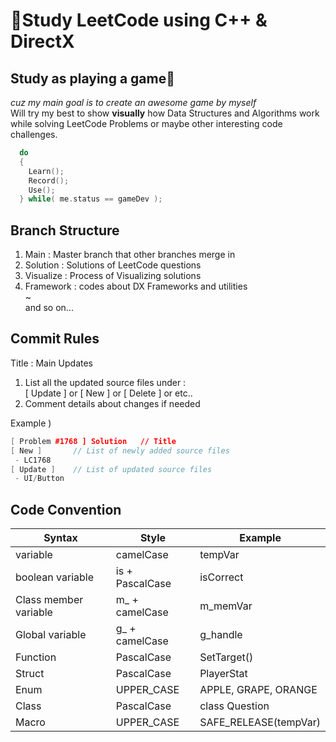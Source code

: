 # 🦾Study LeetCode using C++ & DirectX

## Study as playing a game🚀

*cuz my main goal is to create an awesome game by myself*  
Will try my best to show **visually** how Data Structures and Algorithms work while solving LeetCode Problems or maybe other interesting code challenges.  

```cpp
  do
  {
    Learn();
    Record();
    Use();
  } while( me.status == gameDev );
```

## Branch Structure

01. Main : Master branch that other branches merge in  
02. Solution : Solutions of LeetCode questions  
03. Visualize : Process of Visualizing solutions  
04. Framework : codes about DX Frameworks and utilities  
~  
and so on...

## Commit Rules  

Title : Main Updates

1. List all the updated source files under :  
    [ Update ] or [ New ] or [ Delete ] or etc..  
2. Comment details about changes if needed

Example )
```c++
[ Problem #1768 ] Solution   // Title
[ New ]       // List of newly added source files
 - LC1768
[ Update ]    // List of updated source files
 - UI/Button
```

## Code Convention
| Syntax | Style | Example |
| --- | --- | --- |
| variable | camelCase | tempVar |
| boolean variable| is + PascalCase | isCorrect |
| Class member variable | m_ + camelCase | m_memVar |
| Global variable | g_ + camelCase | g_handle |
| Function | PascalCase | SetTarget() |
| Struct | PascalCase | PlayerStat |
| Enum | UPPER_CASE | APPLE, GRAPE, ORANGE |
| Class | PascalCase | class Question |
| Macro | UPPER_CASE | SAFE_RELEASE(tempVar) | 
